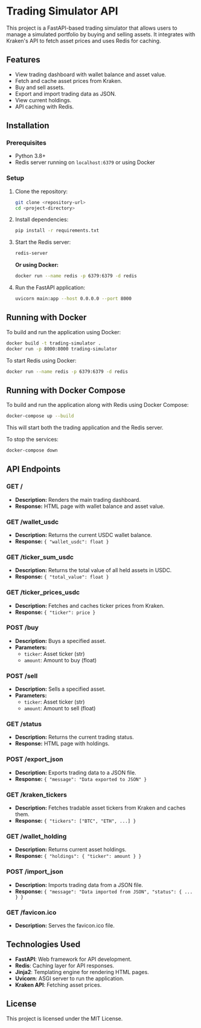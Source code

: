 # Trading Simulator API

This project is a FastAPI-based trading simulator that allows users to manage a simulated portfolio by buying and selling assets. It integrates with Kraken's API to fetch asset prices and uses Redis for caching.

## Features
- View trading dashboard with wallet balance and asset value.
- Fetch and cache asset prices from Kraken.
- Buy and sell assets.
- Export and import trading data as JSON.
- View current holdings.
- API caching with Redis.

## Installation

### Prerequisites
- Python 3.8+
- Redis server running on `localhost:6379` or using Docker

### Setup
1. Clone the repository:
   ```sh
   git clone <repository-url>
   cd <project-directory>
   ```

2. Install dependencies:
   ```sh
   pip install -r requirements.txt
   ```

3. Start the Redis server:
   ```sh
   redis-server
   ```
   **Or using Docker:**
   ```sh
   docker run --name redis -p 6379:6379 -d redis
   ```

4. Run the FastAPI application:
   ```sh
   uvicorn main:app --host 0.0.0.0 --port 8000
   ```

## Running with Docker
To build and run the application using Docker:
```sh
docker build -t trading-simulator .
docker run -p 8000:8000 trading-simulator
```

To start Redis using Docker:
```sh
docker run --name redis -p 6379:6379 -d redis
```

## Running with Docker Compose
To build and run the application along with Redis using Docker Compose:
```sh
docker-compose up --build
```
This will start both the trading application and the Redis server.

To stop the services:
```sh
docker-compose down
```

## API Endpoints

### GET /
- **Description:** Renders the main trading dashboard.
- **Response:** HTML page with wallet balance and asset value.

### GET /wallet_usdc
- **Description:** Returns the current USDC wallet balance.
- **Response:** `{ "wallet_usdc": float }`

### GET /ticker_sum_usdc
- **Description:** Returns the total value of all held assets in USDC.
- **Response:** `{ "total_value": float }`

### GET /ticker_prices_usdc
- **Description:** Fetches and caches ticker prices from Kraken.
- **Response:** `{ "ticker": price }`

### POST /buy
- **Description:** Buys a specified asset.
- **Parameters:**
  - `ticker`: Asset ticker (str)
  - `amount`: Amount to buy (float)

### POST /sell
- **Description:** Sells a specified asset.
- **Parameters:**
  - `ticker`: Asset ticker (str)
  - `amount`: Amount to sell (float)

### GET /status
- **Description:** Returns the current trading status.
- **Response:** HTML page with holdings.

### POST /export_json
- **Description:** Exports trading data to a JSON file.
- **Response:** `{ "message": "Data exported to JSON" }`

### GET /kraken_tickers
- **Description:** Fetches tradable asset tickers from Kraken and caches them.
- **Response:** `{ "tickers": ["BTC", "ETH", ...] }`

### GET /wallet_holding
- **Description:** Returns current asset holdings.
- **Response:** `{ "holdings": { "ticker": amount } }`

### POST /import_json
- **Description:** Imports trading data from a JSON file.
- **Response:** `{ "message": "Data imported from JSON", "status": { ... } }`

### GET /favicon.ico
- **Description:** Serves the favicon.ico file.

## Technologies Used
- **FastAPI**: Web framework for API development.
- **Redis**: Caching layer for API responses.
- **Jinja2**: Templating engine for rendering HTML pages.
- **Uvicorn**: ASGI server to run the application.
- **Kraken API**: Fetching asset prices.

## License
This project is licensed under the MIT License.
